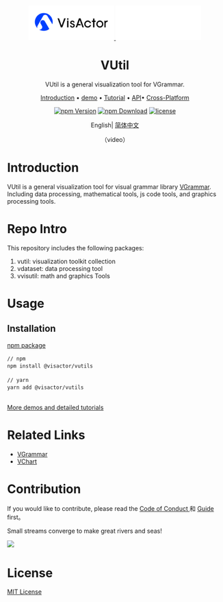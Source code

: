 <div align="center">
  <a href="https://github.com/VisActor#gh-light-mode-only" target="_blank">
    <img alt="VisActor Logo" width="200" src="https://github.com/VisActor/.github/blob/main/profile/logo_500_200_light.svg"/>
  </a>
  <a href="https://github.com/VisActor#gh-dark-mode-only" target="_blank">
    <img alt="VisActor Logo" width="200" src="https://github.com/VisActor/.github/blob/main/profile/logo_500_200_dark.svg"/>
  </a>
</div>

<div align="center">
  <h1>VUtil</h1>
</div>

<div align="center">

VUtil is a general visualization tool for VGrammar.

<p align="center">
  <a href="">Introduction</a> •
  <a href="">demo</a> •
  <a href="">Tutorial</a> •
  <a href="">API</a>•
  <a href="">Cross-Platform</a>
</p>

[![npm Version](https://img.shields.io/npm/v/@visactor/vutil.svg)](https://www.npmjs.com/package/@visactor/vutils)
[![npm Download](https://img.shields.io/npm/dm/@visactor/vutil.svg)](https://www.npmjs.com/package/@visactor/vutils)
[![license](https://img.shields.io/badge/license-MIT-blue.svg)](https://github.com/visactor/vutil/blob/main/LICENSE)

</div>

<div align="center">

English| [简体中文](./README.zh-CN.md)

</div>

<div align="center">

（video）

</div>

# Introduction

VUtil is a general visualization tool for visual grammar library [VGrammar](https://github.com/VisActor/VGrammar). Including data processing, mathematical tools, js code tools, and graphics processing tools.

# Repo Intro

This repository includes the following packages:

1. vutil: visualization toolkit collection
2. vdataset: data processing tool
3. vvisutil: math and graphics Tools

# Usage

## Installation

[npm package](https://www.npmjs.com/package/@visactor/vutil)

```bash
// npm
npm install @visactor/vutils

// yarn
yarn add @visactor/vutils
```

##

[More demos and detailed tutorials](https://visactor.io/vutil)

# Related Links

- [VGrammar](https://github.com/VisActor/VGrammar)
- [VChart](https://visactor.io/vchart)

# Contribution

If you would like to contribute, please read the [Code of Conduct ](./CODE_OF_CONDUCT.md) 和 [ Guide](./CONTRIBUTING.zh-CN.md) first。

Small streams converge to make great rivers and seas!

<a href="https://github.com/visactor/vutil/graphs/contributors"><img src="https://contrib.rocks/image?repo=visactor/vutil" /></a>

# License

[MIT License](./LICENSE)
